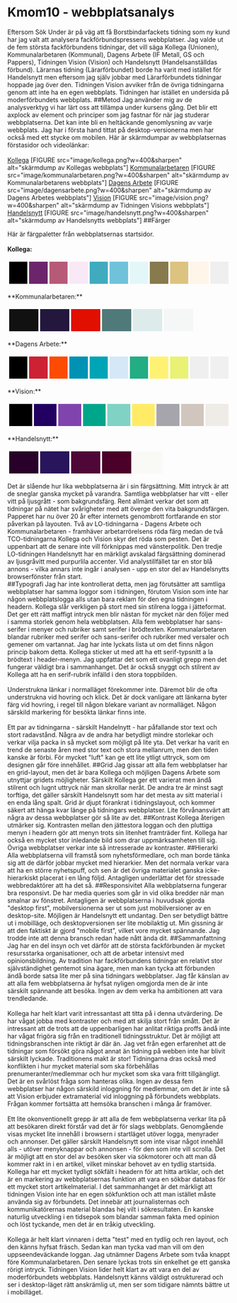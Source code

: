 Kmom10 - webbplatsanalys
==================================
Eftersom Sök Under är på väg att få Borstbindarfackets tidning som ny kund har jag valt att analysera fackförbundspressens webbplatser. Jag valde ut de fem största fackförbundens tidningar, det vill säga Kollega (Unionen), Kommunalarbetaren (Kommunal), Dagens Arbete (IF Metall, GS och Pappers), Tidningen Vision (Vision) och Handelsnytt (Handelsanställdas förbund). Lärarnas tidning (Lärarförbundet) borde ha varit med istället för Handelsnytt men eftersom jag själv jobbar med Lärarförbundets tidningar hoppade jag över den.
Tidningen Vision avviker från de övriga tidningarna genom att inte ha en egen webbplats. Tidningen har istället en undersida på moderförbundets webbplats.
##Metod
Jag använder mig av de analysverktyg vi har lärt oss att tillämpa under kursens gång. Det blir ett axplock av element och principer som jag fastnar för när jag studerar webbplatserna. Det kan inte bli en heltäckande genomlysning av varje webbplats. Jag har i första hand tittat på desktop-versionerna men har också med ett stycke om mobilen. Här är skärmdumpar av webbplatsernas förstasidor och videolänkar:</br></br>
[Kollega](https://www.kollega.se/)
[FIGURE src="image/kollega.png?w=400&sharpen" alt="skärmdump av Kollegas webbplats"]
[Kommunalarbetaren](https://ka.se/)
[FIGURE src="image/kommunalarbetaren.png?w=400&sharpen" alt="skärmdump av Kommunalarbetarens webbplats"]
[Dagens Arbete](https://da.se/)
[FIGURE src="image/dagensarbete.png?w=400&sharpen" alt="skärmdump av Dagens Arbetes webbplats"]
[Vision](https://vision.se/Medlem/tidningen-vision/)
[FIGURE src="image/vision.png?w=400&sharpen" alt="skärmdump av Tidningen Visions webbplats"]
[Handelsnytt](https://handelsnytt.se/)
[FIGURE src="image/handelsnytt.png?w=400&sharpen" alt="skärmdump av Handelsnytts webbplats"]
##Färger

Här är färgpaletter från webbplatsernas startsidor.</br></br>
**Kollega:**
<table style="border-spacing: 4px; border-collapse: separate">
<tr>
<td style="height: 50px; width: 50px; background-color: #000000">
<td style="height: 50px; width: 50px; background-color: #6b266b">
<td style="height: 50px; width: 50px; background-color: #b75a78">
<td style="height: 50px; width: 50px; background-color: #f9e8f6"
<td style="height: 50px; width: 50px; background-color: #3677a1">
<td style="height: 50px; width: 50px; background-color: #40abbf">
<td style="height: 50px; width: 50px; background-color: #70c2db">
<td style="height: 50px; width: 50px; background-color: #e3f7f9">
<td style="height: 50px; width: 50px; background-color: #877a4d">
<td style="height: 50px; width: 50px; background-color: #ddc380">
<td style="height: 50px; width: 50px; background-color: #fff5e8">
<td style="height: 50px; width: 50px; background-color: #efefef">
</tr>
</table>
**Kommunalarbetaren:**
<table style="border-spacing: 4px; border-collapse: separate">
<tr>
<td style="height: 50px; width: 50px; background-color: #111111">
<td style="height: 50px; width: 50px; background-color: #23173e">
<td style="height: 50px; width: 50px; background-color: #e00f00">
<td style="height: 50px; width: 50px; background-color: #507a7a">
<td style="height: 50px; width: 50px; background-color: #ddebeb">
<td style="height: 50px; width: 50px; background-color: #f5f7f7">
</tr>
</table>
**Dagens Arbete:**
<table style="border-spacing: 4px; border-collapse: separate">
<tr>
<td style="height: 50px; width: 50px; background-color: #000000"
<td style="height: 50px; width: 50px; background-color: #ee2a43">
<td style="height: 50px; width: 50px; background-color: #cc2233">
<td style="height: 50px; width: 50px; background-color: #fe4b04">
<td style="height: 50px; width: 50px; background-color: #0092b4">
<td style="height: 50px; width: 50px; background-color: #00a4b7">
<td style="height: 50px; width: 50px; background-color: #d5e8f8">
<td style="height: 50px; width: 50px; background-color: #22ad84">
<td style="height: 50px; width: 50px; background-color: #fff273">
<td style="height: 50px; width: 50px; background-color: #e9f273">
<td style="height: 50px; width: 50px; background-color: #efefef">
<td style="height: 50px; width: 50px; background-color: #f0f0f0">
</tr>
</table>
**Vision:**
<table style="border-spacing: 4px; border-collapse: separate">
<tr>
<td style="height: 50px; width: 50px; background-color: #000000">
<td style="height: 50px; width: 50px; background-color: #210061">
<td style="height: 50px; width: 50px; background-color: #8144AE">
<td style="height: 50px; width: 50px; background-color: #00a68a">
<td style="height: 50px; width: 50px; background-color: #80d3c4">
<td style="height: 50px; width: 50px; background-color: #ffeb66">
<td style="height: 50px; width: 50px; background-color: #A5A5AB">
<td style="height: 50px; width: 50px; background-color: #d1c6bd">
<td style="height: 50px; width: 50px; background-color: #efebe6">
</tr>
</table>
**Handelsnytt:**
<table style="border-spacing: 4px; border-collapse: separate">
<tr>
<td style="height: 50px; width: 50px; background-color: #290029">
<td style="height: 50px; width: 50px; background-color: #29155b">
<td style="height: 50px; width: 50px; background-color: #4f0737">
<td style="height: 50px; width: 50px; background-color: #4b0029">
<td style="height: 50px; width: 50px; background-color: #f9faf5">
</tr>
</table>
Det är slående hur lika webbplatserna är i sin färgsättning. Mitt intryck är att de sneglar ganska mycket på varandra. Samtliga webbplatser har vitt - eller vitt på ljusgrått - som bakgrundsfärg. Rent allmänt verkar det som att tidningar på nätet har svårigheter med att överge den vita bakgrundsfärgen. Papperet har nu över 20 år efter internets genombrott fortfarande en stor påverkan på layouten. Två av LO-tidningarna - Dagens Arbete och Kommunalarbetaren - framhäver arbetarrörelsens röda färg medan de två TCO-tidningarna Kollega och Vision skyr det röda som pesten. Det är uppenbart att de senare inte vill förknippas med vänsterpolitik. Den tredje LO-tidningen Handelsnytt har en märkligt avskalad färgsättning dominerad av ljusgråvitt med purpurlila accenter. Vid analystillfället tar en stor blå annons - vilka annars inte ingår i analysen - upp en stor del av  Handelsnytts browserfönster från start.</br>
##Typografi
Jag har inte kontrollerat detta, men jag förutsätter att samtliga webbplatser har samma loggor som i tidningen, förutom Vision som inte har någon webbplatslogga alls utan bara reklam för den egna tidningen i headern. Kollega slår verkligen på stort med sin stilrena logga i jätteformat. Det ger ett rätt maffigt intryck men blir nästan för mycket när den följer med i samma storlek genom hela webbplatsen. Alla fem webbplatser har sans-serifer i menyer och rubriker samt serifer i brödtexten. Kommunalarbetaren blandar rubriker med serifer och sans-serifer och rubriker med versaler och gemener om vartannat. Jag har inte lyckats lista ut om det finns någon princip bakom detta. Kollega sticker ut med att ha ett serif-typsnitt a la brödtext i header-menyn. Jag uppfattar det som ett ovanligt grepp men det fungerar väldigt bra i sammanhanget. Det är också snyggt och stilrent av Kollega att ha en serif-rubrik infälld i den stora toppbilden.</br></br>
Understrukna länkar i normalläget förekommer inte. Däremot blir de ofta understrukna vid hovring och klick. Det är dock vanligare att länkarna byter färg vid hovring, i regel till någon blekare variant av normalläget. Någon särskild markering för besökta länkar finns inte.</br></br>
Ett par av tidningarna - särskilt Handelnytt - har påfallande stor text och stort radavstånd. Några av de andra har betydligt mindre storlekar och verkar vilja packa in så mycket som möjligt på lite yta. Det verkar ha varit en trend de senaste åren med stor text och stora mellanrum, men den tiden kanske är förbi. För mycket "luft" kan ge ett lite ytligt uttryck, som om designen går före innehållet.
##Grid
Jag gissar att alla fem webbplatser har en grid-layout, men det är bara Kollega och möjligen Dagens Arbete som utnyttjar gridets möjligheter. Särskilt Kollega ger ett varierat men ändå stilrent och lugnt uttryck när man skrollar neråt. De andra tre är minst sagt torftiga, det gäller särskilt Handelsnytt som har det mesta av sitt material i en enda lång spalt. Grid är djupt förankrat i tidningslayout, och kommer säkert att hänga kvar länge på tidningars webbplatser. Lite förvånansvärt att några av dessa webbplatser gör så lite av det.
##Kontrast
Kollega återigen utmärker sig. Kontrasten mellan den jättestora loggan och den pluttiga menyn i headern gör att menyn trots sin litenhet framträder fint. Kollega har också en mycket stor inledande bild som drar uppmärksamheten till sig. Övriga webbplatser verkar inte så intresserade av kontraster.
##Hierarki
Alla webbplatserna vill framstå som nyhetsförmedlare, och man borde tänka sig att de därför jobbar mycket med hierarkier. Men det normala verkar vara att ha en större nyhetspuff, och sen är det övriga materialet ganska icke-hierarkiskt placerat i en lång följd. Antagligen underlättar det för stressade webbredaktörer att ha det så.
##Responsivitet
Alla webbplatserna fungerar bra responsivt. De har media queries som går in vid olika bredder när man smalnar av fönstret. Antagligen är webbplatserna i huvudsak gjorda "desktop first", mobilversionerna ser ut som just mobilversioner av en desktop-site. Möjligen är Handelsnytt ett undantag. Den ser betydligt bättre ut i mobilläge, och desktopversionen ser lite mobilaktig ut. Min gissning är att den faktiskt är gjord "mobile first", vilket vore mycket spännande. Jag trodde inte att denna bransch redan hade nått ända dit.
##Sammanfattning
Jag har en del insyn och vet därför att de största fackförbunden är mycket resursstarka organisationer, och att de arbetar intensivt med opinionsbildning. Av tradition har fackförbundens tidningar en relativt stor självständighet gentemot sina ägare, men man kan tycka att förbunden ändå borde satsa lite mer på sina tidningars webbplatser. Jag får känslan av att alla fem webbplatserna är hyfsat nyligen omgjorda men de är inte särskilt spännande att besöka. Ingen av dem verka ha ambitionen att vara trendledande.</br></br>
Kollega har helt klart varit intressantast att titta på i denna utvärdering. De har vågat jobba med kontraster och med att skilja stort från smått. Det är intressant att de trots att de uppenbarligen har anlitat riktiga proffs ändå inte har vågat frigöra sig från en traditionell tidningsstruktur. Det är möjligt att tidningsbranschen inte riktigt är där än. Jag vet från egen erfarenhet att de tidningar som försökt göra något annat än tidning på webben inte har blivit särskilt lyckade. Traditionens makt är stor! Tidningarna dras också med konflikten i hur mycket material som ska förbehållas prenumeranter/medlemmar och hur mycket som ska vara fritt tillgängligt. Det är en svårlöst fråga som hanteras olika. Ingen av dessa fem webbplatser har någon särskild inloggning för medlemmar, om det är inte så att Vision erbjuder extramaterial vid inloggning på förbundets webbplats. Frågan kommer fortsätta att hemsöka branschen i många år framöver. </br></br>
Ett lite okonventionellt grepp är att alla de fem webbplatserna verkar lita på att besökaren direkt förstår vad det är för slags webbplats. Genomgående visas mycket lite innehåll i browsern i startläget utöver logga, menyrader och annonser. Det gäller särskilt Handelsnytt som inte visar något innehåll alls - utöver menyknappar och annonsen - för den som inte vill scrolla. Det är möjligt att en stor del av besöken sker via sökmotorer och att man då kommer rakt in i en artikel, vilket minskar behovet av en tydlig startsida. Kollega har ett mycket tydligt sökfält i headern för att hitta artiklar, och det är en markering av webbplatsernas funktion att vara en sökbar databas för ett mycket stort artikelmaterial. I det sammanhanget är det märkligt att tidningen Vision inte har en egen sökfunktion och att man istället måste använda sig av förbundets. Det innebär att journalisternas och kommunikatörernas material blandas hej vilt i sökresultaten. En kanske naturlig utveckling i en tidsepok som blandar samman fakta med opinion och löst tyckande, men det är en tråkig utveckling.   </br></br>
Kollega är helt klart vinnaren i detta "test" med en tydlig och ren layout, och den känns hyfsat fräsch. Sedan kan man tycka vad man vill om den uppseendeväckande loggan. Jag utnämner Dagens Arbete som tvåa knappt före Kommunalarbetaren. Den senare lyckas trots sin enkelhet ge ett ganska rörigt intryck. Tidningen Vision lider helt klart av att vara en del av moderförbundets webbplats. Handelsnytt känns väldigt ostrukturerad och ser i desktop-läget rätt anskrämlig ut, men ser som tidigare nämnts bättre ut i mobilläget.
